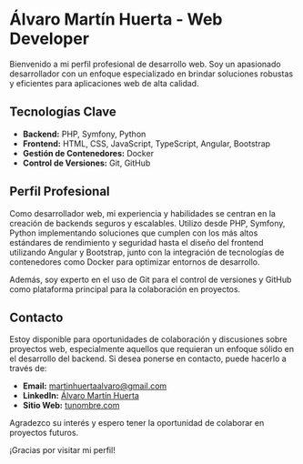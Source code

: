 # Álvaro Martín Huerta - Web Developer

Bienvenido a mi perfil profesional de desarrollo web. Soy un apasionado desarrollador con un enfoque especializado en brindar soluciones robustas y eficientes para aplicaciones web de alta calidad.

## Tecnologías Clave

- **Backend:** PHP, Symfony, Python
- **Frontend:** HTML, CSS, JavaScript, TypeScript, Angular, Bootstrap
- **Gestión de Contenedores:** Docker
- **Control de Versiones:** Git, GitHub

## Perfil Profesional

Como desarrollador web, mi experiencia y habilidades se centran en la creación de backends seguros y escalables. Utilizo desde PHP, Symfony, Python implementando soluciones que cumplen con los más altos estándares de rendimiento y seguridad hasta el diseño del frontend utilizando Angular y Bootstrap, junto con la integración de tecnologías de contenedores como Docker para optimizar entornos de desarrollo.

Además, soy experto en el uso de Git para el control de versiones y GitHub como plataforma principal para la colaboración en proyectos.

## Contacto

Estoy disponible para oportunidades de colaboración y discusiones sobre proyectos web, especialmente aquellos que requieran un enfoque sólido en el desarrollo del backend. Si desea ponerse en contacto, puede hacerlo a través de:

- **Email:** martinhuertaalvaro@gmail.com
- **LinkedIn:** [Álvaro Martín Huerta](https://www.linkedin.com/in/tunombre/)
- **Sitio Web:** [tunombre.com](https://www.tunombre.com)

Agradezco su interés y espero tener la oportunidad de colaborar en proyectos futuros.

¡Gracias por visitar mi perfil!



